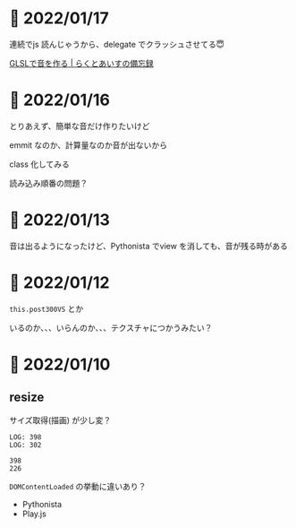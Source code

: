 # 📝 2022/01/17


連続でjs 読んじゃうから、delegate でクラッシュさせてる😇


[GLSLで音を作る | らくとあいすの備忘録](https://raku-phys.hatenablog.com/entry/2020/04/19/002400)


# 📝 2022/01/16


とりあえず、簡単な音だけ作りたいけど


emmit なのか、計算量なのか音が出ないから

class 化してみる

読み込み順番の問題？



# 📝 2022/01/13


音は出るようになったけど、Pythonista でview を消しても、音が残る時がある


# 📝 2022/01/12

`this.post300VS` とか


いるのか、、、いらんのか、、、テクスチャにつかうみたい？

# 📝 2022/01/10

## resize


サイズ取得(描画) が少し変？

```
LOG: 398
LOG: 302
```

```
398
226
```

`DOMContentLoaded` の挙動に違いあり？
- Pythonista
- Play.js


